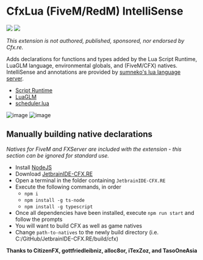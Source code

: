 # CfxLua (FiveM/RedM) IntelliSense

![](https://img.shields.io/visual-studio-marketplace/d/overextended.cfxlua-vscode) ![](https://img.shields.io/visual-studio-marketplace/i/overextended.cfxlua-vscode)

_This extension is not authored, published, sponsored, nor endorsed by Cfx.re._

Adds declarations for functions and types added by the Lua Script Runtime, LuaGLM language, environmental globals, and (FiveM/CFX) natives.  
IntelliSense and annotations are provided by [sumneko's lua language server](https://marketplace.visualstudio.com/items?itemName=sumneko.lua).

- [Script Runtime](https://github.com/citizenfx/fivem/blob/master/code/components/citizen-scripting-lua/src/LuaScriptRuntime.cpp)
- [LuaGLM](https://github.com/citizenfx/lua/tree/luaglm-dev/cfx)
- [scheduler.lua](https://github.com/citizenfx/fivem/blob/master/data/shared/citizen/scripting/lua/scheduler.lua)

![image](https://user-images.githubusercontent.com/65407488/141656446-21f9105a-9371-4bb3-9089-ab672930f830.png)
![image](https://user-images.githubusercontent.com/65407488/141656539-77221fb4-6ed7-4352-8a5b-cdc1c02de8fd.png)

## Manually building native declarations

_Natives for FiveM and FXServer are included with the extension - this section can be ignored for standard use._

- Install [NodeJS](https://nodejs.org/en/)
- Download [JetbrainIDE-CFX.RE](https://github.com/thelindat/JetbrainIDE-CFX.RE)
- Open a terminal in the folder containing `JetbrainIDE-CFX.RE`
- Execute the following commands, in order
  - `npm i`
  - `npm install -g ts-node`
  - `npm install -g typescript`
- Once all dependencies have been installed, execute `npm run start` and follow the prompts
- You will want to build CFX as well as game natives
- Change `path-to-natives` to the newly build directory (i.e. C:/GitHub/JetbrainIDE-CFX.RE/build/cfx)

**Thanks to CitizenFX, gottfriedleibniz, alloc8or, iTexZoz, and TasoOneAsia**
